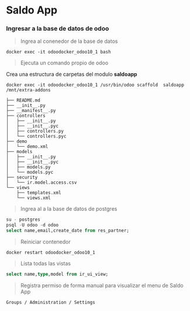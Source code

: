 # Saldo App


### Ingresar a la base de datos de odoo

> Ingrea al conenedor de la base de datos
```
docker exec -it odoodocker_odoo10_1 bash
```

> Ejecuta un comando propio de odoo

Crea una estructura de carpetas del modulo **saldoapp**
```
docker exec -it odoodocker_odoo10_1 /usr/bin/odoo scaffold  saldoapp /mnt/extra-addons
```
```
├── README.md
├── __init__.py
├── __manifest__.py
├── controllers
│   ├── __init__.py
│   ├── __init__.pyc
│   ├── controllers.py
│   └── controllers.pyc
├── demo
│   └── demo.xml
├── models
│   ├── __init__.py
│   ├── __init__.pyc
│   ├── models.py
│   └── models.pyc
├── security
│   └── ir.model.access.csv
└── views
    ├── templates.xml
    └── views.xml
```


> Ingrea al a la base de datos de postgres
```sql
su - postgres
psql -U odoo -d odoo
select name,email,create_date from res_partner;
```


> Reiniciar contenedor
```
docker restart odoodocker_odoo10_1
```

> Lista todas las vistas
```sql
select name,type,model from ir_ui_view;
```

> Registra permiso de forma manual para visualizar el menu de Saldo App
```
Groups / Administration / Settings
```
